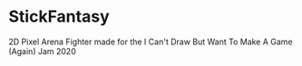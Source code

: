 # StickFantasy
2D Pixel Arena Fighter made for the I Can't Draw But Want To Make A Game (Again) Jam 2020
